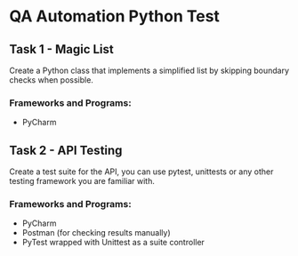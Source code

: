 # QA Automation Python Test

## Task 1 - Magic List
Create a Python class that implements a simplified list by skipping boundary checks when possible.

### Frameworks and Programs:
* PyCharm

## Task 2 - API Testing
Create a test suite for the API, you can use pytest, unittests or any other testing framework you are familiar 
with.

### Frameworks and Programs:
* PyCharm
* Postman (for checking results manually)
* PyTest wrapped with Unittest as a suite controller
